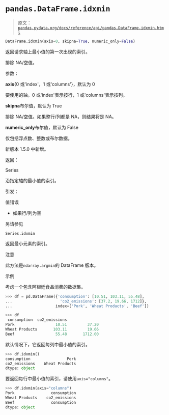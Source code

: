 # `pandas.DataFrame.idxmin`

> 原文：[`pandas.pydata.org/docs/reference/api/pandas.DataFrame.idxmin.html`](https://pandas.pydata.org/docs/reference/api/pandas.DataFrame.idxmin.html)

```py
DataFrame.idxmin(axis=0, skipna=True, numeric_only=False)
```

返回请求轴上最小值的第一次出现的索引。

排除 NA/空值。

参数：

**axis**{0 或'index'，1 或'columns'}，默认为 0

要使用的轴。0 或'index'表示按行，1 或'columns'表示按列。

**skipna**布尔值，默认为 True

排除 NA/空值。如果整行/列都是 NA，则结果将是 NA。

**numeric_only**布尔值，默认为 False

仅包括浮点数、整数或布尔数据。

新版本 1.5.0 中新增。

返回：

Series

沿指定轴的最小值的索引。

引发：

值错误

+   如果行/列为空

另请参见

`Series.idxmin`

返回最小元素的索引。

注意

此方法是`ndarray.argmin`的 DataFrame 版本。

示例

考虑一个包含阿根廷食品消费的数据集。

```py
>>> df = pd.DataFrame({'consumption': [10.51, 103.11, 55.48],
...                     'co2_emissions': [37.2, 19.66, 1712]},
...                   index=['Pork', 'Wheat Products', 'Beef']) 
```

```py
>>> df
 consumption  co2_emissions
Pork                  10.51         37.20
Wheat Products       103.11         19.66
Beef                  55.48       1712.00 
```

默认情况下，它返回每列中最小值的索引。

```py
>>> df.idxmin()
consumption                Pork
co2_emissions    Wheat Products
dtype: object 
```

要返回每行中最小值的索引，请使用`axis="columns"`。

```py
>>> df.idxmin(axis="columns")
Pork                consumption
Wheat Products    co2_emissions
Beef                consumption
dtype: object 
```
